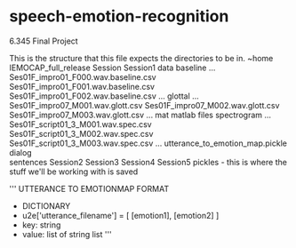 # speech-emotion-recognition
6.345 Final Project


This is the structure that this file expects the directories to
be in.
~home
        IEMOCAP_full_release
                Session
                Session1
                        data
                                baseline
                                        ...
                                        Ses01F_impro01_F000.wav.baseline.csv
                                        Ses01F_impro01_F001.wav.baseline.csv
                                        Ses01F_impro01_F002.wav.baseline.csv
                                        ...
                                glottal
                                        ...
                                        Ses01F_impro07_M001.wav.glott.csv
                                        Ses01F_impro07_M002.wav.glott.csv 
                                        Ses01F_impro07_M003.wav.glott.csv 
                                        ...
                                mat
                                        matlab files
                                spectrogram
                                        ...
                                        Ses01F_script01_3_M001.wav.spec.csv
                                        Ses01F_script01_3_M002.wav.spec.csv
                                        Ses01F_script01_3_M003.wav.spec.csv
                                        ...
                                utterance_to_emotion_map.pickle
                        dialog          
                        sentences
                Session2
                Session3
                Session4
                Session5
        pickles - this is where the stuff we'll be working with is saved
        
        
 '''
 UTTERANCE TO EMOTIONMAP FORMAT
  - DICTIONARY
  - u2e['utterance_filename'] = [ [emotion1], [emotion2] ]
  - key: string
  - value: list of string list
'''
